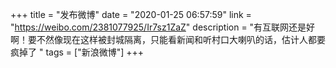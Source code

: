 +++
title = "发布微博"
date = "2020-01-25 06:57:59"
link = "https://weibo.com/2381077925/Ir7sz1ZaZ"
description = "有互联网还是好啊！要不然像现在这样被封城隔离，只能看新闻和听村口大喇叭的话，估计人都要疯掉了 "
tags = ["新浪微博"]
+++
